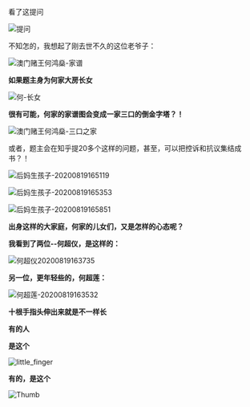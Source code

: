 
看了这提问

![提问](D:\LCL_Github\Markdown4Zhihu\Data\20200820后妈生孩子\img-20200819-1title.jpg)



不知怎的，我想起了刚去世不久的这位老爷子：

![澳门赌王何鸿燊-家谱](D:\LCL_Github\Markdown4Zhihu\Data\20200820后妈生孩子\img-20200819-2He.jpg)

**如果题主身为何家大房长女**

![何-长女](D:\LCL_Github\Markdown4Zhihu\Data\20200820后妈生孩子\img-20200819-2He_bigsister.jpg)

**很有可能，何家的家谱图会变成一家三口的倒金字塔？！**

![澳门赌王何鸿燊-三口之家](D:\LCL_Github\Markdown4Zhihu\Data\20200820后妈生孩子\img-20200819-2He2.jpg)



或者，题主会在知乎提20多个这样的问题，甚至，可以把控诉和抗议集结成书？！

![后妈生孩子-20200819165119](D:\LCL_Github\Markdown4Zhihu\Data\20200820后妈生孩子\img-20200819-3-1.jpg)

![后妈生孩子-20200819165353](D:\LCL_Github\Markdown4Zhihu\Data\20200820后妈生孩子\img-20200819-3-3.jpg)

![后妈生孩子-20200819165851](D:\LCL_Github\Markdown4Zhihu\Data\20200820后妈生孩子\img-20200819-3-2.jpg)

**出身这样的大家庭，何家的儿女们，又是怎样的心态呢？**

**我看到了两位--何超仪，是这样的：**

![何超仪20200819163735](D:\LCL_Github\Markdown4Zhihu\Data\20200820后妈生孩子\img-20200819-4yi.jpg)

**另一位，更年轻些的，何超莲：**

![何超莲-20200819163532](D:\LCL_Github\Markdown4Zhihu\Data\20200820后妈生孩子\img-20200819-4lian.jpg)



**十根手指头伸出来就是不一样长**

**有的人**

**是这个**

![little_finger](D:\LCL_Github\Markdown4Zhihu\Data\20200820后妈生孩子\img-20200819-3-4little_finger.jpg)

**有的，是这个**



![Thumb](D:\LCL_Github\Markdown4Zhihu\Data\20200820后妈生孩子\img-20200819-3-4thumb.jpg)




